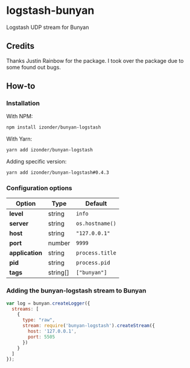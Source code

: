 # logstash-bunyan

Logstash UDP stream for Bunyan

## Credits

Thanks Justin Rainbow for the package. I took over the package due to some found out bugs.

## How-to

### Installation

With NPM:

```bash
npm install izonder/bunyan-logstash
```

With Yarn:

```bash
yarn add izonder/bunyan-logstash
```

Adding specific version:

```bash
yarn add izonder/bunyan-logstash#0.4.3
```

### Configuration options

|Option|Type|Default|
|---|---|---|
|**level**|string|`info`|
|**server**|string|`os.hostname()`|
|**host**|string|`"127.0.0.1"`|
|**port**|number|`9999`|
|**application**|string|`process.title`|
|**pid**|string|`process.pid`|
|**tags**|string[]|`["bunyan"]`|

### Adding the bunyan-logstash stream to Bunyan

```javascript
var log = bunyan.createLogger({
  streams: [
    {
      type: "raw",
      stream: require('bunyan-logstash').createStream({
        host: '127.0.0.1',
        port: 5505
      })
    }
  ]
});
```
